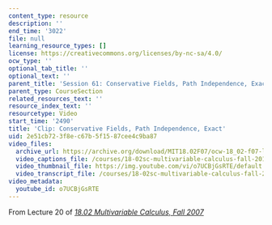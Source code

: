```yaml
---
content_type: resource
description: ''
end_time: '3022'
file: null
learning_resource_types: []
license: https://creativecommons.org/licenses/by-nc-sa/4.0/
ocw_type: ''
optional_tab_title: ''
optional_text: ''
parent_title: 'Session 61: Conservative Fields, Path Independence, Exact Differentials'
parent_type: CourseSection
related_resources_text: ''
resource_index_text: ''
resourcetype: Video
start_time: '2490'
title: 'Clip: Conservative Fields, Path Independence, Exact'
uid: 2e51cb72-3f8e-c67b-5f15-87cee4c9ba87
video_files:
  archive_url: https://archive.org/download/MIT18.02F07/ocw-18_02-f07-lec20_300k.mp4
  video_captions_file: /courses/18-02sc-multivariable-calculus-fall-2010/o7UCBjGsRTE_captions.vtt
  video_thumbnail_file: https://img.youtube.com/vi/o7UCBjGsRTE/default.jpg
  video_transcript_file: /courses/18-02sc-multivariable-calculus-fall-2010/o7UCBjGsRTE_transcript.pdf
video_metadata:
  youtube_id: o7UCBjGsRTE
---
```


From Lecture 20 of [_18.02 Multivariable Calculus, Fall 2007_](/courses/18-02-multivariable-calculus-fall-2007/video_galleries/video-lectures)

